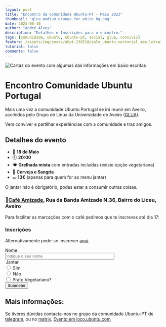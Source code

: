 ```yaml
---
layout: post
title: "Encontro da Comunidade Ubuntu-PT - Maio 2023"
thumbnail: 'glua_medium_orange_for_white_bg.png'
date: 2023-05-10
author: "André Alves"
description: "Detalhes e Inscrições para o encontro."
tags: [comunidade, ubuntu, ubuntu-pt, social, glua, convivio]
feature: /assets/img/posts/ubpt-230518/galo_ubuntu_vectorial_sem_letras.png
tutorial: false
comments: false
---
```


![Cartaz do evento com algumas das informações em baixo escritas](/img/posts/ubpt-230518/upt-05-18-masto.png)

# Encontro Comunidade Ubuntu Portugal

Mais uma vez a comunidade Ubuntu Portugal se irá reunir em Aveiro, acolhidos pelo Grupo de Linux da Universidade de Aveiro ([GLUA](https://glua.ua.pt/)).

Vem conviver e partilhar experiências com a comunidade e traz amigos.

## Detalhes do evento

- 📆 **18 de Maio**
- 🕖 **20:00**
- 🍽 **Grelhada mista** com entradas incluídas (existe opção vegetariana)
- 🍷 **Cerveja e Sangria**
- 💶 **13€** (apenas para quem for ao menu jantar)

O jantar não é obrigatório, podes estar a consumir outras coisas.

### 📍[Café Amizade](https://goo.gl/maps/VgYBAoM319vCxyBC9?coh=178573&entry=tt), Rua da Banda Amizade N.36, Bairro do Liceu, Aveiro

Para facilitar as marcações com o café pedimos que te inscrevas até dia 17:
### Inscrições
Alternativamente pode-se inscrever [aqui](https://forms.gle/DBLd2joRbvLGaQr97).

<form class="form" action="https://docs.google.com/forms/u/0/d/e/1FAIpQLSfUAU3TWmkgNCohf5o84dc8DTEaDJWuN2MCmq6OJReeOXXqcg/formResponse">
  <div class="form-group">
    <label for="nome" class="col-form-label">Nome</label>
    <input name="entry.1525801019" type="text" id="nome" class="form-control" style="width:70%; display:block;" placeholder="Indique o seu nome" required/>
    <legend>Jantar</legend>
    <div class="form-check">
      <input class="form-check-input" type="radio" name="entry.1775495511" id="jantar_s" value="Sim">
      <label class="form-check-label" for="jantar_s">Sim</label>
    </div>
    <div class="form-check">
      <input class="form-check-input" type="radio" name="entry.1775495511" id="jantar_n" value="Não">
      <label class="form-check-label" for="exampleRadios2">Não</label>
    </div>
    <div class="form-group form-check">
        <input name="entry.1811923124" type="checkbox" class="form-check-input" id="prato_v" value="Sim">
        <label class="form-check-label" for="prato_v">Prato Vegetariano?</label>
    </div>
  </div>
  <input type="submit" class="btn btn-warning" value="Submeter" />
</form>

## Mais informações:

Se tiveres dúvidas contacta-nos no grupo da comunidade Ubuntu-PT de [telegram](https://t.me/ubuntuptgeral), ou no [matrix](https://matrix.to/#/#ubuntu-pt:matrix.org).
[Evento em loco.ubuntu.com](https://loco.ubuntu.com/events/ubuntu-pt/4327-encontro-ubuntu-pt-aveiro/)
